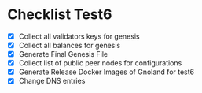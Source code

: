 # Checklist Test6

- [X] Collect all validators keys for genesis
- [X] Collect all balances for genesis
- [X] Generate Final Genesis File
- [X] Collect list of public peer nodes for configurations
- [X] Generate Release Docker Images of Gnoland for test6
- [X] Change DNS entries
